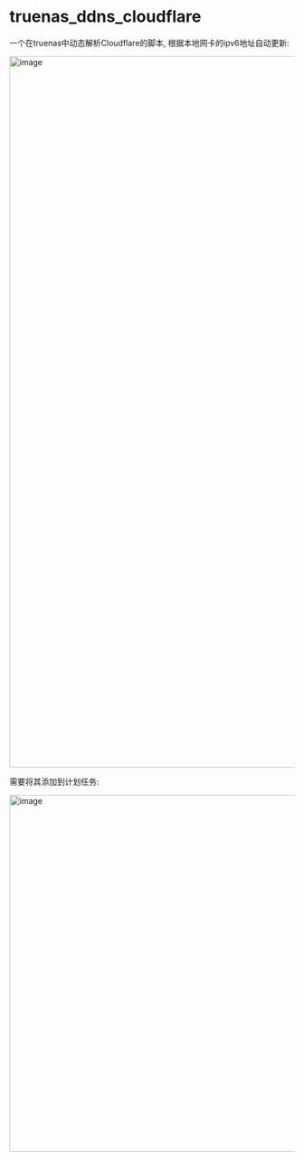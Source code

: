 # truenas_ddns_cloudflare
一个在truenas中动态解析Cloudflare的脚本, 根据本地网卡的ipv6地址自动更新:

<img width="1256" alt="image" src="https://github.com/user-attachments/assets/e28c9788-d06e-41fe-ae38-c6adf70bf484" />


需要将其添加到计划任务:

<img width="630" alt="image" src="https://github.com/user-attachments/assets/5507cdd8-022c-4c5a-8353-911fa93c6b18" />
